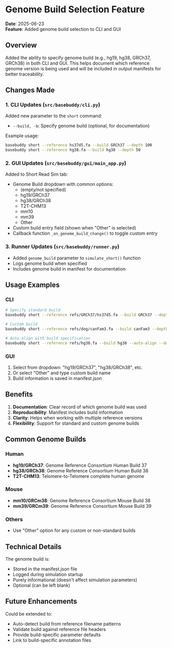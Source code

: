 # Genome Build Selection Feature

**Date**: 2025-06-23  
**Feature**: Added genome build selection to CLI and GUI

## Overview

Added the ability to specify genome build (e.g., hg19, hg38, GRCh37, GRCh38) in both CLI and GUI. This helps document which reference genome version is being used and will be included in output manifests for better traceability.

## Changes Made

### 1. CLI Updates (`src/basebuddy/cli.py`)

Added new parameter to the `short` command:
- `--build, -b`: Specify genome build (optional, for documentation)

Example usage:
```bash
basebuddy short --reference hs37d5.fa --build GRCh37 --depth 100
basebuddy short --reference hg38.fa --build hg38 --depth 50
```

### 2. GUI Updates (`src/basebuddy/gui/main_app.py`)

Added to Short Read Sim tab:
- Genome Build dropdown with common options:
  - (empty/not specified)
  - hg19/GRCh37
  - hg38/GRCh38
  - T2T-CHM13
  - mm10
  - mm39
  - Other
- Custom build entry field (shown when "Other" is selected)
- Callback function `_on_genome_build_change()` to toggle custom entry

### 3. Runner Updates (`src/basebuddy/runner.py`)

- Added `genome_build` parameter to `simulate_short()` function
- Logs genome build when specified
- Includes genome build in manifest for documentation

## Usage Examples

### CLI
```bash
# Specify standard build
basebuddy short --reference refs/GRCh37/hs37d5.fa --build GRCh37 --depth 100

# Custom build
basebuddy short --reference refs/dog/canFam3.fa --build canFam3 --depth 50

# Auto-align with build specification
basebuddy short --reference refs/hg38.fa --build hg38 --auto-align --depth 30
```

### GUI
1. Select from dropdown: "hg19/GRCh37", "hg38/GRCh38", etc.
2. Or select "Other" and type custom build name
3. Build information is saved in manifest.json

## Benefits

1. **Documentation**: Clear record of which genome build was used
2. **Reproducibility**: Manifest includes build information
3. **Clarity**: Helps when working with multiple reference versions
4. **Flexibility**: Support for standard and custom genome builds

## Common Genome Builds

### Human
- **hg19/GRCh37**: Genome Reference Consortium Human Build 37
- **hg38/GRCh38**: Genome Reference Consortium Human Build 38
- **T2T-CHM13**: Telomere-to-Telomere complete human genome

### Mouse
- **mm10/GRCm38**: Genome Reference Consortium Mouse Build 38
- **mm39/GRCm39**: Genome Reference Consortium Mouse Build 39

### Others
- Use "Other" option for any custom or non-standard builds

## Technical Details

The genome build is:
- Stored in the manifest.json file
- Logged during simulation startup
- Purely informational (doesn't affect simulation parameters)
- Optional (can be left blank)

## Future Enhancements

Could be extended to:
- Auto-detect build from reference filename patterns
- Validate build against reference file headers
- Provide build-specific parameter defaults
- Link to build-specific annotation files